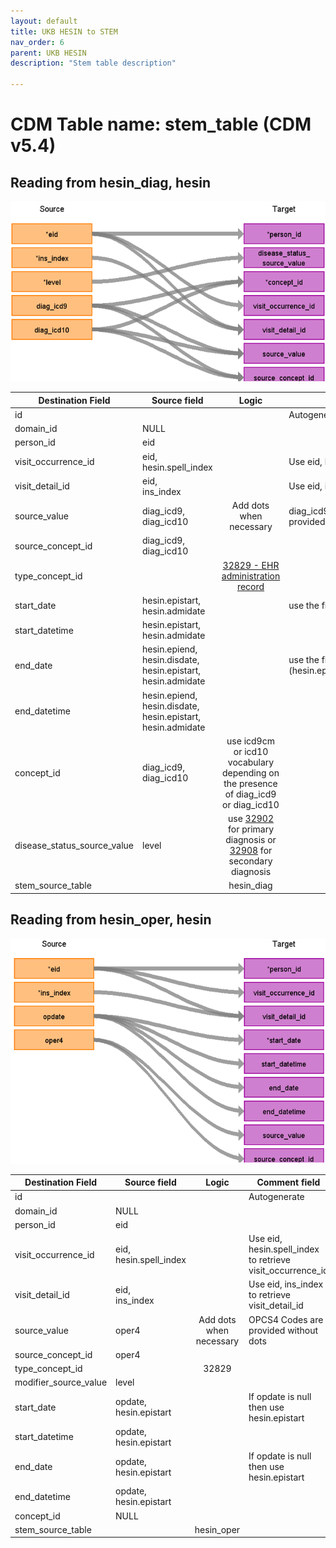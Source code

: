 ```yaml
---
layout: default
title: UKB HESIN to STEM
nav_order: 6
parent: UKB HESIN
description: "Stem table description"

---
```


# CDM Table name: stem_table (CDM v5.4)

## Reading from hesin_diag, hesin

![](images/ukb_diag_to_stem.png)


| Destination Field | Source field | Logic | Comment field |
| --- | --- | :---: | --- |
| id|||Autogenerate|
| domain_id | NULL | | | 
| person_id | eid | | | 
| visit_occurrence_id |eid,<br>hesin.spell_index | | Use eid, hesin.spell_index to retrieve visit_occurrence_id |
| visit_detail_id|eid,<br>ins_index ||Use eid, ins_index to retrieve visit_detail_id |
| source_value| diag_icd9,<br>diag_icd10 |Add dots when necessary | diag_icd9 & diag_icd10 are mutually exclusive they are provided without dots|
| source_concept_id | diag_icd9,<br>diag_icd10 | | |
| type_concept_id |  | [32829 - EHR administration record](https://athena.ohdsi.org/search-terms/terms/32829)| | |
| start_date | hesin.epistart,<br>hesin.admidate | | use the first not null of (hesin.epistart, hesin.admidate) |
| start_datetime | hesin.epistart,<br>hesin.admidate|   | |
| end_date | hesin.epiend,<br>hesin.disdate,<br>hesin.epistart,<br>hesin.admidate | | use the first not null of (hesin.epiend,hesin.disdate,hesin.epistart,hesin.admidate)|
| end_datetime | hesin.epiend,<br>hesin.disdate,<br>hesin.epistart,<br>hesin.admidate | | |
| concept_id  |  diag_icd9,<br>diag_icd10 | use icd9cm or icd10 vocabulary depending on the presence of diag_icd9 or diag_icd10  |  |
| disease_status_source_value |level | use  [32902](https://athena.ohdsi.org/search-terms/terms/32902) for primary diagnosis or [32908](https://athena.ohdsi.org/search-terms/terms/32908)  for secondary diagnosis| |
| stem_source_table | | hesin_diag | |
 
## Reading from hesin_oper, hesin

![](images/ukb_oper_to_stem.png)


| Destination Field | Source field | Logic | Comment field |
| --- | --- | :---: | --- |
| id|||Autogenerate|
| domain_id | NULL | | | 
| person_id | eid | | | 
| visit_occurrence_id |eid,<br>hesin.spell_index | | Use eid, hesin.spell_index to retrieve visit_occurrence_id |
| visit_detail_id|eid,<br>ins_index ||Use eid, ins_index to retrieve visit_detail_id |
| source_value| oper4 | Add dots when necessary| OPCS4 Codes are provided without dots|
| source_concept_id | oper4 | | |
| type_concept_id |  | 32829 | |
| modifier_source_value | level | | |
| start_date | opdate,<br>hesin.epistart | | If opdate is null then use hesin.epistart|
| start_datetime | opdate,<br>hesin.epistart |   | |
| end_date | opdate,<br>hesin.epistart | | If opdate is null then use hesin.epistart |
| end_datetime | opdate,<br>hesin.epistart  | | |
| concept_id  | NULL  |  |  |
| stem_source_table | | hesin_oper | |